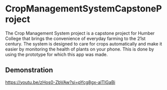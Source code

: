 # CropManagementSystemCapstoneProject

The Crop Management System project is a capstone project for Humber College that brings the convenience of everyday farming to the 21st century. The system is designed to care for crops automatically 
and make it easier by monitoring the health of plants on your phone. This is done by using the prototype for which this app was made.

## Demonstration

https://youtu.be/zHos0-ZbVAw?si=pYcg8gx-alTIGaBi 
